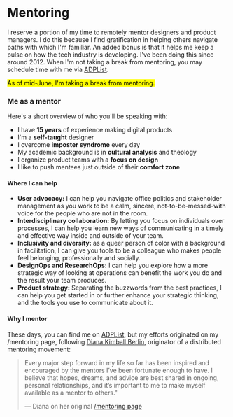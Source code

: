 # Mentoring
I reserve a portion of my time to remotely mentor designers and product managers. I do this because I find gratification in helping others navigate paths with which I'm familiar. An added bonus is that it helps me keep a pulse on how the tech industry is developing. I've been doing this since around 2012. When I'm not taking a break from mentoring, you may schedule time with me via [ADPList](https://adplist.org/mentors/zinzy-nev-geene).

<mark>As of mid-June, I'm taking a break from mentoring.</mark>

### Me as a mentor
Here's a short overview of who you'll be speaking with:

- I have **15 years** of experience making digital products
- I'm a **self-taught** designer
- I overcome **imposter syndrome** every day
- My academic background is in **cultural analysis** and theology
- I organize product teams with a **focus on design**
- I like to push mentees just outside of their **comfort zone**

#### Where I can help

- **User advocacy:** I can help you navigate office politics and stakeholder management as you work to be a calm, sincere, not-to-be-messed-with voice for the people who are not in the room.
- **Interdisciplinary collaboration:** By letting you focus on individuals over processes, I can help you learn new ways of communicating in a timely and effective way inside and outside of your team.
- **Inclusivity and diversity:** as a queer person of color with a background in facilitation, I can give you tools to be a colleague who makes people feel belonging, professionally and socially.
- **DesignOps and ResearchOps:** I can help you explore how a more strategic way of looking at operations can benefit the work you do and the result your team produces.
- **Product strategy:** Separating the buzzwords from the best practices, I can help you get started in or further enhance your strategic thinking, and the tools you use to communicate about it.

#### Why I mentor
These days, you can find me on [ADPList](https://adplist.org/mentors/zinzy-nev-geene), but my efforts originated on my /mentoring page, following [Diana Kimball Berlin](https://dianaberlin.com/), originator of a distributed mentoring movement:


> Every major step forward in my life so far has been inspired and encouraged by the mentors I’ve been fortunate enough to have. I believe that hopes, dreams, and advice are best shared in ongoing, personal relationships, and it’s important to me to make myself available as a mentor to others."
> 
>  — Diana on her original [/mentoring page](https://github.com/dianakimball/mentoring-is)
